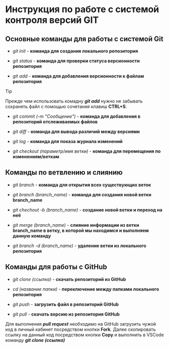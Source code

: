# Инструкция по работе с системой контроля версий GIT

## Основные команды для работы с системой Git

* *git init* - **команда для создания локального репозитория**

* *git status* - **команда для проверки статуса версионности репозитория**

* *git add* - **команда для добавления версионности к файлам репозитория**

> [!TIP]
> Прежде чем использовать комадну *__git add__* нужно не забывать сохранять файл с помощью сочетания клавиш **CTRL+S**.

* *git commit (-m "Сообщение")* - **команда для добавления в репозиторий отслеживаемых файлов**

* *git diff* - **команда для вывода различий между версиями**

* *git log* - **команда для показа журнала изменений**

* *git checkout (параметр/имя ветки)* - **команда для перемещения по изменениям/веткам**

## Команды по ветвлению и слиянию

* *git branch* - **команда для открытия всех существующих веток**

* *git branch (branch_name)* - **команда для создания новой ветки branch_name**

* *git chechout -b (branch_name)* - **создание новой ветки и переход на неё**

* *git merge (branch_name)* - **слияние информации из ветки branch_name в ветку, в которой мы находимся и выполняем данную команду**

* *git branch -d (branch_name)* - **удаление ветки из локального репозитория**

## Команды для работы с GitHub

* *git clone (ссылка)* - **скачать репозиторий из GitHub**

* *cd (название папки)* - **переключение между папками локального репозитория**

* *git push* - **загрузить файл в репозиторий GitHub**

* *git pull* - **скачать версию из репозитория GitHub**

Для выполнения *__pull request__* необходимо на GitHub загрузить чужой код в личный кабинет посредством кнопки __Fork__. Далее скопировать ссылку на данный код посредством кнопки __Copy__ и выполнить в VSCode команду *__git clone (ссылка)__*